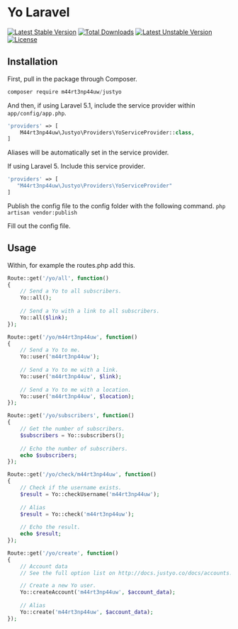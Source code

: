 # Yo Laravel

[![Latest Stable Version](https://poser.pugx.org/m44rt3np44uw/justyo/v/stable)](https://packagist.org/packages/m44rt3np44uw/justyo) [![Total Downloads](https://poser.pugx.org/m44rt3np44uw/justyo/downloads)](https://packagist.org/packages/m44rt3np44uw/justyo) [![Latest Unstable Version](https://poser.pugx.org/m44rt3np44uw/justyo/v/unstable)](https://packagist.org/packages/m44rt3np44uw/justyo) [![License](https://poser.pugx.org/m44rt3np44uw/justyo/license)](https://packagist.org/packages/m44rt3np44uw/justyo)

## Installation

First, pull in the package through Composer.

```js
composer require m44rt3np44uw/justyo
```

And then, if using Laravel 5.1, include the service provider within `app/config/app.php`.

```php
'providers' => [
    M44rt3np44uw\Justyo\Providers\YoServiceProvider::class,
]
```

Aliases will be automatically set in the service provider.

If using Laravel 5. Include this service provider.

```php
'providers' => [
   "M44rt3np44uw\Justyo\Providers\YoServiceProvider"
]
```

Publish the config file to the config folder with the following command.
`php artisan vendor:publish`

Fill out the config file.

## Usage

Within, for example the routes.php add this.

```php
Route::get('/yo/all', function()
{
    // Send a Yo to all subscribers.
    Yo::all();
    
    // Send a Yo with a link to all subscribers.
    Yo::all($link);
});

Route::get('/yo/m44rt3np44uw', function()
{
    // Send a Yo to me.
    Yo::user('m44rt3np44uw');
    
    // Send a Yo to me with a link.
    Yo::user('m44rt3np44uw', $link);
    
    // Send a Yo to me with a location.
    Yo::user('m44rt3np44uw', $location);
});

Route::get('/yo/subscribers', function()
{
    // Get the number of subscribers.
    $subscribers = Yo::subscribers();
    
    // Echo the number of subscribers.
    echo $subscribers;
});

Route::get('/yo/check/m44rt3np44uw', function()
{
    // Check if the username exists.
    $result = Yo::checkUsername('m44rt3np44uw');
    
    // Alias
    $result = Yo::check('m44rt3np44uw');
    
    // Echo the result.
    echo $result;
});

Route::get('/yo/create', function()
{
    // Account data
    // See the full option list on http://docs.justyo.co/docs/accounts.

    // Create a new Yo user.
    Yo::createAccount('m44rt3np44uw', $account_data);
    
    // Alias
    Yo::create('m44rt3np44uw', $account_data);
});
```